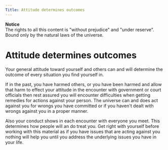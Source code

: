 ```yaml
---
Title: Attitude determines outcomes
---
```


**Notice**  
The rights to all this content is  "without prejudice" and "under reserve". Bound only by the natural laws of the universe.

# Attitude determines outcomes

Your general attitude toward yourself and others can and will determine the outcome of every situation you find yourself in.

If in the past, you have harmed others, or you have been harmed and allow that harm to effect your attitude in the encounter with government or court officials then rest assured you will encounter difficulties when getting remedies for actions against your person. The universe can and does act against you for wrongs you have committed or if you haven't dealt with wrongs against you in a proper manner.

Also your conduct shows in each encounter with everyone you meet. This determines how people will an do treat you. Get right with yourself before working with this material as if you have issues that are acting against you nothing will help you until you address the underlying issues you have in your life.
